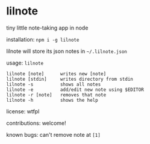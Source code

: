 # lilnote

tiny little note-taking app in node

installation: `npm i -g lilnote`

lilnote will store its json notes in `~/.lilnote.json`

usage: `lilnote`

```shell
lilnote [note]      writes new [note]
lilnote [stdin]     writes directory from stdin
lilnote -s          shows all notes
lilnote -e          add/edit new note using $EDITOR
lilnote -r [note]   removes that note
lilnote -h          shows the help
```

license: wtfpl

contributions: welcome!

known bugs: can't remove note at `[1]`
